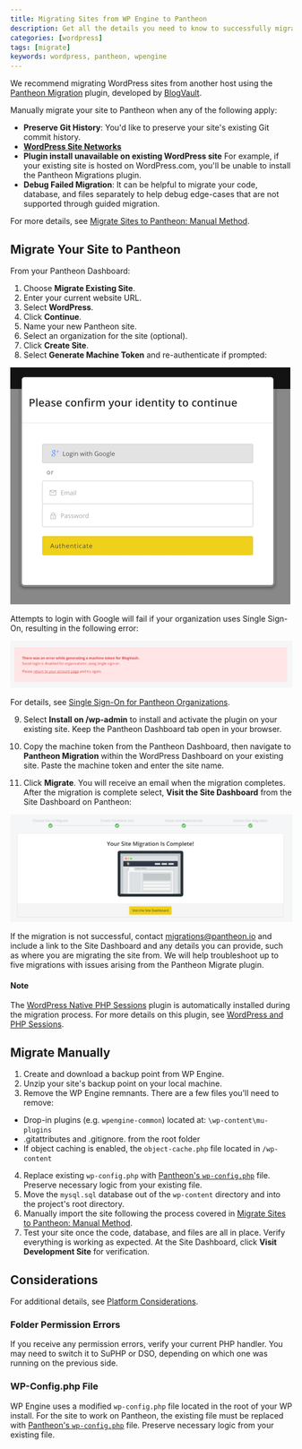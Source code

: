 ```yaml
---
title: Migrating Sites from WP Engine to Pantheon
description: Get all the details you need to know to successfully migrate your site away from WP Engine.
categories: [wordpress]
tags: [migrate]
keywords: wordpress, pantheon, wpengine
---
```

We recommend migrating WordPress sites from another host using the [Pantheon Migration](https://wordpress.org/plugins/bv-pantheon-migration/) plugin, developed by [BlogVault](https://blogvault.net/).

Manually migrate your site to Pantheon when any of the following apply:

* **Preserve Git History**: You'd like to preserve your site's existing Git commit history.
* **[WordPress Site Networks](/docs/wordpress-site-networks/)**
* **Plugin install unavailable on existing WordPress site** For example, if your existing site is hosted on WordPress.com, you'll be unable to install the Pantheon Migrations plugin.
* **Debug Failed Migration**: It can be helpful to migrate your code, database, and files separately to help debug edge-cases that are not supported through guided migration.

For more details, see [Migrate Sites to Pantheon: Manual Method](/docs/migrate-manual/).


## Migrate Your Site to Pantheon

From your Pantheon Dashboard:

1. Choose **Migrate Existing Site**.
2. Enter your current website URL.
3. Select **WordPress**.
4. Click **Continue**.
5. Name your new Pantheon site.
6. Select an organization for the site (optional).
7. Click **Create Site**.
8. Select **Generate Machine Token** and re-authenticate if prompted:

 ![Authentication BlogVault migration](/source/docs/assets/images/dashboard/migration-authentication-prompt.png)

  Attempts to login with Google will fail if your organization uses Single Sign-On, resulting in the following error:

 ![Migration Authentication Error](/source/docs/assets/images/dashboard/migration-authentication-error.png)

 For details, see [Single Sign-On for Pantheon Organizations](/docs/sso-organizations/#troubleshooting).

9. Select **Install on /wp-admin** to install and activate the plugin on your existing site. Keep the Pantheon Dashboard tab open in your browser.

10. Copy the machine token from the Pantheon Dashboard, then navigate to **Pantheon Migration** within the WordPress Dashboard on your existing site. Paste the machine token and enter the site name.

11. Click **Migrate**. You will receive an email when the migration completes. After the migration is complete select, **Visit the Site Dashboard** from the Site Dashboard on Pantheon:

 ![Successful Migration BlogVault](/source/docs/assets/images/dashboard/successful-site-migration-complete-blogvault.png)

If the migration is not successful, contact <migrations@pantheon.io> and include a link to the Site Dashboard and any details you can provide, such as where you are migrating the site from. We will help troubleshoot up to five migrations with issues arising from the Pantheon Migrate plugin.

<div class="alert alert-info" role="alert">
<h4>Note</h4>  
The <a href="https://wordpress.org/plugins/wp-native-php-sessions/">WordPress Native PHP Sessions</a> plugin is automatically installed during the migration process. For more details on this plugin, see <a href="/docs/wordpress-sessions/">WordPress and PHP Sessions</a>.
</div>

## Migrate Manually

1. Create and download a backup point from WP Engine.
2. Unzip your site's backup point on your local machine.
3. Remove the WP Engine remnants. There are a few files you'll need to remove:
  - Drop-in plugins (e.g. `wpengine-common`) located at: `\wp-content\mu-plugins`
  - .gitattributes and .gitignore. from the root folder
  - If object caching is enabled, the `object-cache.php` file located in `/wp-content`
4. Replace existing `wp-config.php` with [Pantheon's `wp-config.php`](https://github.com/pantheon-systems/wordpress/blob/master/wp-config.php) file. Preserve necessary logic from your existing file.
5. Move the `mysql.sql` database out of the `wp-content` directory and into the project's root directory.
6. Manually import the site following the process covered in [Migrate Sites to Pantheon: Manual Method](/docs/migrate-manual).
8. Test your site once the code, database, and files are all in place. Verify everything is working as expected. At the Site Dashboard, click **Visit Development Site** for verification.

## Considerations
For additional details, see [Platform Considerations](/docs/platform-considerations).
### Folder Permission Errors
If you receive any permission errors, verify your current PHP handler. You may need to switch it to SuPHP or DSO, depending on which one was running on the previous side.

### WP-Config.php File
WP Engine uses a modified `wp-config.php` file located in the root of your WP install. For the site to work on Pantheon, the existing file must be replaced with [Pantheon's `wp-config.php`](https://github.com/pantheon-systems/wordpress/blob/master/wp-config.php) file. Preserve necessary logic from your existing file.

